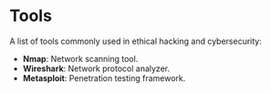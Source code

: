 # Tools

A list of tools commonly used in ethical hacking and cybersecurity:
- **Nmap**: Network scanning tool.
- **Wireshark**: Network protocol analyzer.
- **Metasploit**: Penetration testing framework.
